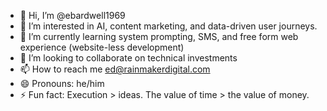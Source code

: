 - 👋 Hi, I’m @ebardwell1969
- 👀 I’m interested in AI, content marketing, and data-driven user journeys.
- 🌱 I’m currently learning system prompting, SMS, and free form web experience (website-less development)
- 💞️ I’m looking to collaborate on technical investments
- 📫 How to reach me ed@rainmakerdigital.com
- 😄 Pronouns: he/him
- ⚡ Fun fact: Execution > ideas. The value of time > the value of money.

<!---
ebardwell1969/ebardwell1969 is a ✨ special ✨ repository because its `README.md` (this file) appears on your GitHub profile.
You can click the Preview link to take a look at your changes.
--->
